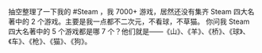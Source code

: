 抽空整理了一下我的 #Steam ，我 7000+ 游戏，居然还没有集齐 Steam 四大名著中的 2 个游戏。主要是我一点都不二次元，不看球，不草猫。
你问我 Steam 四大名著中的 5 个游戏都是哪 7 个？他们就是——《山》、《羊》、《桥》、《球》、《车》、《枪》、《猫》、《狗》。